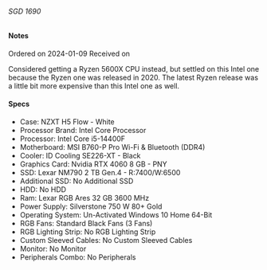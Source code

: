
###### SGD 1690
#### Notes
Ordered on 2024-01-09
Received on

Considered getting a Ryzen 5600X CPU instead, but settled on this Intel one because the Ryzen one was released in 2020. The latest Ryzen release was a little bit more expensive than this Intel one as well.
#### Specs

- Case: NZXT H5 Flow - White
- Processor Brand: Intel Core Processor
- Processor: Intel Core i5-14400F
- Motherboard: MSI B760-P Pro Wi-Fi & Bluetooth (DDR4)
- Cooler: ID Cooling SE226-XT - Black
- Graphics Card: Nvidia RTX 4060 8 GB - PNY
- SSD: Lexar NM790 2 TB Gen.4 - R:7400/W:6500
- Additional SSD: No Additional SSD
- HDD: No HDD
- Ram: Lexar RGB Ares 32 GB 3600 MHz
- Power Supply: Silverstone 750 W 80+ Gold
- Operating System: Un-Activated Windows 10 Home 64-Bit
- RGB Fans: Standard Black Fans (3 Fans)
- RGB Lighting Strip: No RGB Lighting Strip
- Custom Sleeved Cables: No Custom Sleeved Cables
- Monitor: No Monitor
- Peripherals Combo: No Peripherals